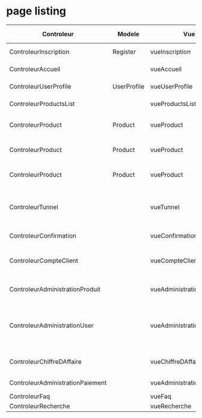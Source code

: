 # page listing

|Controleur|Modele|Vue|Description|Niveau d'autorisation|Attribué à|Priorité|
|---|---|---|---|---|---|---|
|ControleurInscription|Register|vueInscription|Inscription/ creation compte|tous|Baudouin & Quentin|1|
|ControleurAccueil||vueAccueil|page d'accueil + identification|tous|Nicolas & Vincent|1|
|ControleurUserProfile|UserProfile|vueUserProfile|page de profil utilisateur|tous|Nicolas & Vincent|1|
|ControleurProductsList||vueProductsList|page liste produits|tous|Guillaume & Qi|1|
|ControleurProduct|Product|vueProduct|page produit 1 (gestion du panier/ formulaire de recherche)|tous|Magaly & Cuize|2|
|ControleurProduct|Product|vueProduct|page produit 2 (gestion du panier/ formulaire de recherche)|tous||2|
|ControleurProduct|Product|vueProduct|page produit 3 (gestion du panier/ formulaire de recherche)|tous||2|
|ControleurTunnel||vueTunnel|tunnel de commande (recap panier + selection livraison + choix paiement) en une ou plusieurs page|tous|Francis & Kevin|3|
|ControleurConfirmation||vueConfirmation|page de confirmation (pour les architectes)|tous|Nicolas & Vincent|3|
|ControleurCompteClient||vueCompteClient|recapitulatif compte client (moteur de recherche par date de commande)|admin|Sylvain & Timothée|4|
|ControleurAdministrationProduit||vueAdministrationProduit|administration produit (ajout prd + modif prix + gestion des categories)|admin|Pierre & Julien|4|
|ControleurAdministrationUser||vueAdministrationUser|administration user limiter a role admin (validation compte/ gestion autorisation/suppression de compte)|admin|Romain & Vivien|4|
|ControleurChiffreDAffaire||vueChiffreDAffaire|visu chiffre d'affaire (formulaire de recherche mois/année)|admin|Quentin|4|
|ControleurAdministrationPaiement||vueAdministrationPaiement|administration des moyens de paiement|admin|Baudouin|4|
|ControleurFaq||vueFaq|faq|tous|?|5|
|ControleurRecherche||vueRecherche|recherche produit|tous|Baudouin|5|
